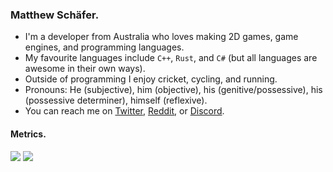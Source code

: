 ### Matthew Schäfer.

* I'm a developer from Australia who loves making 2D games, game engines, and programming languages.
* My favourite languages include `C++`, `Rust`, and `C#` (but all languages are awesome in their own ways).
* Outside of programming I enjoy cricket, cycling, and running.
* Pronouns: He (subjective), him (objective), his (genitive/possessive), his (possessive determiner), himself (reflexive).
* You can reach me on [Twitter](https://twitter.com/LucidSigma), [Reddit](https://www.reddit.com/user/kmatt17/), or [Discord](https://discordapp.com/users/LucidSigma#4096).

#### Metrics.
<img src="https://github-readme-stats.vercel.app/api?username=LucidSigma&show_icons=true&include_all_commits=true">
<img src="https://github-readme-stats.vercel.app/api/top-langs/?username=LucidSigma&layout=compact">
